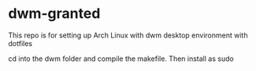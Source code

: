 # dwm-granted
This repo is for setting up Arch Linux with dwm desktop environment with dotfiles

cd into the dwm folder and compile the makefile. Then install as sudo

